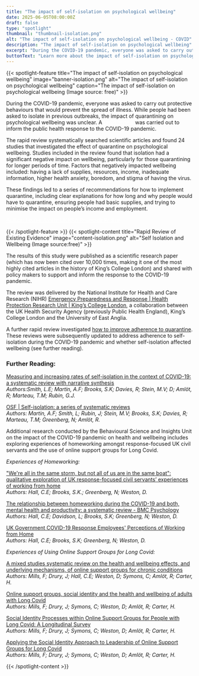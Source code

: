 ```yaml
---
title: "The impact of self-isolation on psychological wellbeing"
date: 2025-06-05T08:00:00Z
draft: false
type: "spotlight"
thumbnail: "thumbnail-isolation.png"
alt: "The impact of self-isolation on psychological wellbeing - COVID"
description: "The impact of self-isolation on psychological wellbeing"
excerpt: "During the COVID-19 pandemic, everyone was asked to carry out protective behaviours that would prevent the spread of illness. While people had been asked to isolate in previous outbreaks, the impact of quarantining on psychological wellbeing was unclear."
buttonText: "Learn more about the impact of self-isolation on psychological wellbeing"
---
```

{{< spotlight-feature title="The impact of self-isolation on psychological wellbeing" image="banner-isolation.png" alt="The impact of self-isolation on psychological wellbeing" caption="The impact of self-isolation on psychological wellbeing (Image source: free)" >}}
<p>During the COVID-19 pandemic, everyone was asked to carry out protective behaviours that would prevent the spread of illness. While people had been asked to isolate in previous outbreaks, the impact of quarantining on psychological wellbeing was unclear. A <a style="color:white;" href="https://www.thelancet.com/journals/lancet/article/PIIS0140-6736(20)30460-8/fulltext#:~:text=Most%20reviewed%20studies%20reported%20negative,%2C%20financial%20loss%2C%20and%20stigma" target="_blank">rapid review</a> was carried out to inform the public health response to the COVID-19 pandemic.</p>
<p>The rapid review systematically searched scientific articles and found 24 studies that investigated the effect of quarantine on psychological wellbeing. Studies included in the review found that isolation had a significant negative impact on wellbeing, particularly for those quarantining for longer periods of time. Factors that negatively impacted wellbeing included: having a lack of supplies, resources, income, inadequate information, higher health anxiety, boredom, and stigma of having the virus.</p>
<p>These findings led to a series of recommendations for how to implement quarantine, including clear explanations for how long and why people would have to quarantine, ensuring people had basic supplies, and trying to minimise the impact on people’s income and employment.</p>
<p><a style="color:white;" href="https://researchportal.ukhsa.gov.uk/en/persons/louise-smith-2/publications/" target="_blank">Author: Louise Smith; UKHSA Research Profile</a></p>
{{< /spotlight-feature >}}
{{< spotlight-content title="Rapid Review of Existing Evidence" image="content-isolation.png" alt="Self Isolation and Wellbeing (Image source:free)" >}}
<p>The results of this study were published as a scientific research paper (which has now been cited over 10,000 times, making it one of the most highly cited articles in the history of King’s College London) and shared with policy makers to support and inform the response to the COVID-19 pandemic.</p>

<p>The review was delivered by the National Institute for Health and Care Research (NIHR) <a href="https://epr.hpru.nihr.ac.uk/" target="_blank">Emergency Preparedness and Response | Health Protection Research Unit | King’s College London</a>, a collaboration between the UK Health Security Agency (previously Public Health England), King’s College London and the University of East Anglia.</p>

<p>A further rapid review investigated <a href="https://pubmed.ncbi.nlm.nih.gov/32334182/" target="_blank">how to improve adherence to quarantine</a>. These reviews were subsequently updated to address adherence to self-isolation during the COVID-19 pandemic and whether self-isolation affected wellbeing (see further reading).</p>

<h3 class="red d-none d-lg-block">Further Reading:</h3>

<p>
  <a href="https://www.sciencedirect.com/science/article/pii/S0033350624002269" target="_blank">
    Measuring and increasing rates of self-isolation in the context of COVID-19: a systematic review with narrative synthesis
  </a>
  <br>
  <i>Authors:Smith, L.E; Martin, A.F; Brooks, S.K; Davies, R; Stein, M.V; D; Amlöt, R; Marteau, T.M; Rubin, G.J.</i>
</p>

<p>
  <a href="https://osf.io/24rz3/" target="_blank">
    OSF | Self-isolation: a series of systematic reviews
  </a>
  <br>
  <i>Authors: Martin, A.F; Smith, L; Rubin, J; Stein, M.V; Brooks, S.K; Davies, R; Marteau, T.M; Greenberg, N; Amlöt, R.</i>
</p>

<p>Additional research conducted by the Behavioural Science and Insights Unit on the impact of the COVID-19 pandemic on health and wellbeing includes exploring experiences of homeworking amongst response-focused UK civil servants and the use of online support groups for Long Covid.</p>

<p><i>Experiences of Homeworking:</i></p>

<p>
  <a href="https://link.springer.com/article/10.1186/s12889-025-21385-4" target="_blank">
    "We're all in the same storm, but not all of us are in the same boat": qualitative exploration of UK response-focused civil servants’ experiences of working from home
  </a>
  <br>
  <i>Authors: Hall, C.E; Brooks, S.K.; Greenberg, N; Weston, D.</i>
</p>

<p>
  <a href="https://link.springer.com/article/10.1186/s40359-023-01221-3" target="_blank">
    The relationship between homeworking during the COVID-19 and both, mental health and productivity: a systematic review - BMC Psychology
  </a>
  <br>
  <i>Authors: Hall, C.E; Davidson, L; Brooks, S.K; Greenberg, N; Weston, D.</i>
</p>

<p>
  <a href="https://journals.lww.com/joem/fulltext/2024/12000/uk_government_covid_19_response_employees_.25.aspx" target="_blank">
    UK Government COVID-19 Response Employees' Perceptions of Working from Home
  </a>
  <br>
  <i>Authors: Hall, C.E; Brooks, S.K; Greenberg, N; Weston, D.</i>
</p>

<p><i>Experiences of Using Online Support Groups for Long Covid:</i></p>

<p>
  <a href="https://www.nature.com/articles/s44271-025-00217-6" target="_blank">
    A mixed studies systematic review on the health and wellbeing effects, and underlying mechanisms, of online support groups for chronic conditions
  </a>
  <br>
  <i>Authors: Mills, F; Drury, J; Hall, C.E; Weston, D; Symons, C; Amlöt, R; Carter, H.</i>
</p>

<p>
  <a href="https://onlinelibrary.wiley.com/doi/full/10.1002/casp.2849" target="_blank">
    Online support groups, social identity and the health and wellbeing of adults with Long Covid
  </a>
  <br>
  <i>Authors: Mills, F; Drury, J; Symons, C; Weston, D; Amlöt, R; Carter, H.</i>
</p>

<p>
  <a href="https://www.qeios.com/read/BYF1FU" target="_blank">
    Social Identity Processes within Online Support Groups for People with Long Covid: A Longitudinal Survey
  </a>
  <br>
  <i>Authors: Mills, F; Drury, J; Symons, C; Weston, D; Amlöt, R; Carter, H.</i>
</p>

<p>
  <a href="https://osf.io/preprints/psyarxiv/pz5hn_v1" target="_blank">
    Applying the Social Identity Approach to Leadership of Online Support Groups for Long Covid
  </a>
  <br>
  <i>Authors: Mills, F; Drury, J; Symons, C; Weston, D; Amlöt, R; Carter, H.</i>
</p>
{{< /spotlight-content >}}